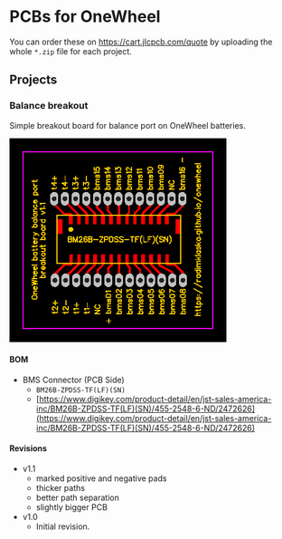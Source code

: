 # PCBs for OneWheel

You can order these on https://cart.jlcpcb.com/quote by uploading the whole `*.zip` file for each project.

## Projects

### Balance breakout

Simple breakout board for balance port on OneWheel batteries.

![](balance_breakout/PCB_onewheel_balance_breakout.png)

#### BOM
* BMS Connector (PCB Side)
  * `BM26B-ZPDSS-TF(LF)(SN)`
  * [https://www.digikey.com/product-detail/en/jst-sales-america-inc/BM26B-ZPDSS-TF(LF)(SN)/455-2548-6-ND/2472626](https://www.digikey.com/product-detail/en/jst-sales-america-inc/BM26B-ZPDSS-TF(LF)(SN)/455-2548-6-ND/2472626)

#### Revisions
* v1.1
  * marked positive and negative pads
  * thicker paths
  * better path separation
  * slightly bigger PCB
* v1.0
  * Initial revision.
